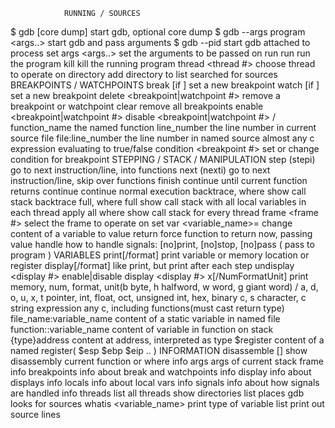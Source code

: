 
                RUNNING / SOURCES
$ gdb <program> [core dump]             start gdb, optional core dump
$ gdb --args program <args..>           start gdb and pass arguments
$ gdb --pid <pid>                       start gdb attached to process
set args <args..>                       set the arguments to be passed on run
run                                     run the program
kill                                    kill the running program
thread <thread #>                       choose thread to operate on
directory                               add directory to list searched for sources
                BREAKPOINTS / WATCHPOINTS
break <where> [if <condition> ]         set a new breakpoint
watch <where> [if <condition> ]         set a new breakpoint
delete <breakpoint|watchpoint #>        remove a breakpoint or watchpoint
clear                                   remove all breakpoints
enable <breakpoint|watchpoint #>
disable <breakpoint|watchpoint #>
                <WHERE>/<CONDITION>
function_name                           the named function
line_number                             the line number in current source file
file:line_number                        the line number in named source
<condition>                             almost any c expression evaluating to true/false
condition <breakpoint #> <condition>    set or change condition for breakpoint
                STEPPING / STACK / MANIPULATION
step (stepi)                            go to next instruction/line, into functions
next (nexti)                            go to next instruction/line, skip over functions
finish                                  continue until current function returns
continue                                continue normal execution
backtrace, where                        show call stack
backtrace full, where full              show call stack with all local variables in each
thread apply all where                  show call stack for every thread
frame <frame #>                         select the frame to operate on
set var <variable_name>=<value>         change content of a variable to value
return <expression>                     force function to return now, passing value
handle <signal> <options>               how to handle signals: [no]print, [no]stop, [no]pass ( pass to program )
                VARIABLES
print[/format] <what>                   print variable or memory location or register
display[/format] <what>                 like print, but print after each step
undisplay <display #>
enable|disable display <display #>
x[/NumFormatUnit]                       print memory, num, format, unit(b byte, h halfword, w word, g giant word)
                <FORMAT>/<WHAT>
a, d, o, u, x, t                        pointer, int, float, oct, unsigned int, hex, binary
c, s                                    character, c string
expression                              any c, including functions(must cast return type)
file_name:variable_name                 content of a static variable in named file
function::variable_name                 content of variable in function on stack
{type}address                           content at address, interpreted as type
$register                               content of a named register( $esp $ebp $eip .. )
                INFORMATION
disassemble [<where>]                   show disassembly current function or where
info args                               args of current stack frame
info breakpoints                        info about break and watchpoints
info display                            info about displays
info locals                             info about local vars
info signals                            info about how signals are handled
info threads                            list all threads
show directories                        list places gdb looks for sources
whatis <variable_name>                  print type of variable
list									print out source lines
